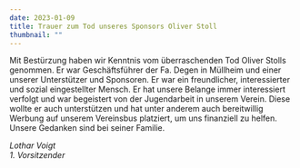 ```yaml
---
date: 2023-01-09
title: Trauer zum Tod unseres Sponsors Oliver Stoll
thumbnail: ""
---
```


Mit Bestürzung haben wir Kenntnis vom überraschenden Tod Oliver Stolls genommen. Er war Geschäftsführer der Fa. Degen in Müllheim und einer unserer Unterstützer und Sponsoren. Er war ein freundlicher, interessierter und sozial eingestellter Mensch. Er hat unsere Belange immer interessiert verfolgt und war begeistert von der Jugendarbeit in unserem Verein. Diese wollte er auch unterstützen und hat unter anderem auch bereitwillig Werbung auf unserem Vereinsbus platziert, um uns finanziell zu helfen. Unsere Gedanken sind bei seiner Familie.

_Lothar Voigt  
1\. Vorsitzender_

